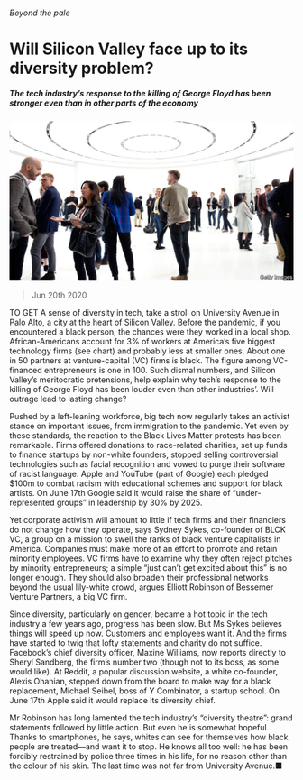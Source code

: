 ###### Beyond the pale

# Will Silicon Valley face up to its diversity problem? 

##### The tech industry’s response to the killing of George Floyd has been stronger even than in other parts of the economy 

![image](images/20200620_WBP503.jpg) 

> Jun 20th 2020 

TO GET A sense of diversity in tech, take a stroll on University Avenue in Palo Alto, a city at the heart of Silicon Valley. Before the pandemic, if you encountered a black person, the chances were they worked in a local shop. African-Americans account for 3% of workers at America’s five biggest technology firms (see chart) and probably less at smaller ones. About one in 50 partners at venture-capital (VC) firms is black. The figure among VC-financed entrepreneurs is one in 100. Such dismal numbers, and Silicon Valley’s meritocratic pretensions, help explain why tech’s response to the killing of George Floyd has been louder even than other industries’. Will outrage lead to lasting change?

Pushed by a left-leaning workforce, big tech now regularly takes an activist stance on important issues, from immigration to the pandemic. Yet even by these standards, the reaction to the Black Lives Matter protests has been remarkable. Firms offered donations to race-related charities, set up funds to finance startups by non-white founders, stopped selling controversial technologies such as facial recognition and vowed to purge their software of racist language. Apple and YouTube (part of Google) each pledged $100m to combat racism with educational schemes and support for black artists. On June 17th Google said it would raise the share of “under-represented groups” in leadership by 30% by 2025.


Yet corporate activism will amount to little if tech firms and their financiers do not change how they operate, says Sydney Sykes, co-founder of BLCK VC, a group on a mission to swell the ranks of black venture capitalists in America. Companies must make more of an effort to promote and retain minority employees. VC firms have to examine why they often reject pitches by minority entrepreneurs; a simple “just can’t get excited about this” is no longer enough. They should also broaden their professional networks beyond the usual lily-white crowd, argues Elliott Robinson of Bessemer Venture Partners, a big VC firm.

Since diversity, particularly on gender, became a hot topic in the tech industry a few years ago, progress has been slow. But Ms Sykes believes things will speed up now. Customers and employees want it. And the firms have started to twig that lofty statements and charity do not suffice. Facebook’s chief diversity officer, Maxine Williams, now reports directly to Sheryl Sandberg, the firm’s number two (though not to its boss, as some would like). At Reddit, a popular discussion website, a white co-founder, Alexis Ohanian, stepped down from the board to make way for a black replacement, Michael Seibel, boss of Y Combinator, a startup school. On June 17th Apple said it would replace its diversity chief.

Mr Robinson has long lamented the tech industry’s “diversity theatre”: grand statements followed by little action. But even he is somewhat hopeful. Thanks to smartphones, he says, whites can see for themselves how black people are treated—and want it to stop. He knows all too well: he has been forcibly restrained by police three times in his life, for no reason other than the colour of his skin. The last time was not far from University Avenue.■

